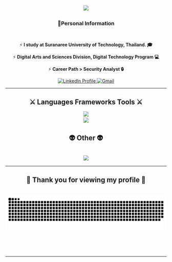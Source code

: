 
<h1 align="center">
<img src="https://readme-typing-svg.herokuapp.com/?font=Righteous&size=35&center=true&vCenter=true&width=500&height=70&duration=4000&color=EE4B2B&lines=Hi+Everyone!+👋;+I'm+Paty+Security+Analyst!;" />


</h1>

<h3 align="center">👾Personal Information</h3>

<br/>

<div align="center">
 
 ⚡ **I study at Suranaree University of Technology, Thailand. 🎓**
 
 ⚡ **Digital Arts and Sciences Division, Digital Technology Program 💻**

⚡ **Career Path > Security Analyst 🔒** 



 </div>


<div align="center"> 
 <a href="https://www.linkedin.com/in/settapon-choedphutsa" target="_blank">
    <img src="https://img.shields.io/badge/LinkedIn-0077B5?style=for-the-badge&logo=linkedin&logoColor=white" alt="LinkedIn Profile" />
</a>
  <a href="mailto:settapon.cs@gmail.com">
    <img src="https://img.shields.io/badge/Gmail-333333?style=for-the-badge&logo=gmail&logoColor=red" alt="Gmail" />
</a>


</div>


 <hr/>
 
<h2 align="center">⚔️ Languages Frameworks Tools ⚔️</h2>

<div align="center">
    <img src="https://skillicons.dev/icons?i=html,css,typescript,javascript,react,php,solidity,wordpress" /></br>
    <img src="https://skillicons.dev/icons?i=docker,eclipse,firebase,github,kali,ubuntu,vscode,bash" /></br>

</div>

<h2 align="center">👽 Other 👽</h2>
<br/>
<div align="center">
    <img src="https://skillicons.dev/icons?i=ps,ai,pr,discord,figma" /><br>
</div>




<hr/>

<div align="center">
  <h2>🎀 Thank you for viewing my profile 🎀</h2>
  <br>
  <img alt="snake eating my contributions" src="https://raw.githubusercontent.com/salesp07/salesp07/output/github-contribution-grid-snake.svg" />
  
  <br/><br/><br/>
</div>

<hr/>



